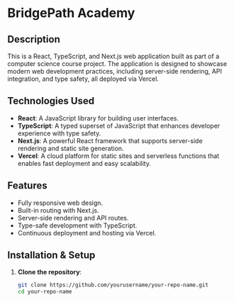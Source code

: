 # BridgePath Academy

## Description
This is a React, TypeScript, and Next.js web application built as part of a computer science course project. The application is designed to showcase modern web development practices, including server-side rendering, API integration, and type safety, all deployed via Vercel.

## Technologies Used
- **React**: A JavaScript library for building user interfaces.
- **TypeScript**: A typed superset of JavaScript that enhances developer experience with type safety.
- **Next.js**: A powerful React framework that supports server-side rendering and static site generation.
- **Vercel**: A cloud platform for static sites and serverless functions that enables fast deployment and easy scalability.

## Features
- Fully responsive web design.
- Built-in routing with Next.js.
- Server-side rendering and API routes.
- Type-safe development with TypeScript.
- Continuous deployment and hosting via Vercel.

## Installation & Setup
1. **Clone the repository**:
   ```bash
   git clone https://github.com/yourusername/your-repo-name.git
   cd your-repo-name
